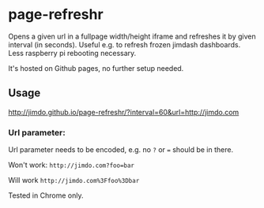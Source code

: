 # page-refreshr
Opens a given url in a fullpage width/height iframe and refreshes it by given interval (in seconds).
Useful e.g. to refresh frozen jimdash dashboards. Less raspberry pi rebooting necessary.

It's hosted on Github pages, no further setup needed.

## Usage
http://jimdo.github.io/page-refreshr/?interval=60&url=http://jimdo.com

### Url parameter:
Url parameter needs to be encoded, e.g. no `?` or `=` should be in there.

Won't work:
`http://jimdo.com?foo=bar`

Will work
`http://jimdo.com%3Ffoo%3Dbar`

Tested in Chrome only.
